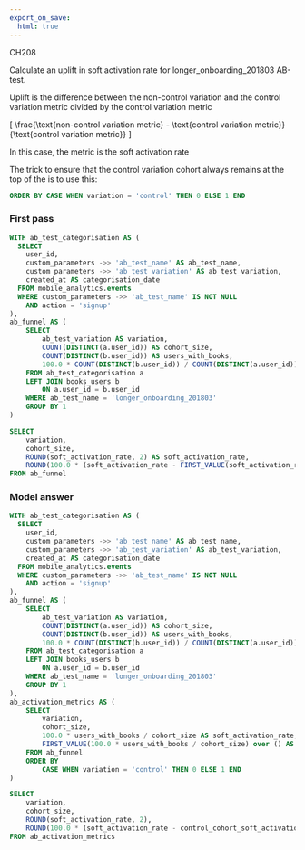 ```yaml
---
export_on_save:
  html: true
---
```


CH208

Calculate an uplift in soft activation rate for longer_onboarding_201803 AB-test.

Uplift is the difference between the non-control variation and the control variation metric divided by the control variation metric

\[ \frac{\text{non-control variation metric} - \text{control variation metric}}{\text{control variation metric}} \]

In this case, the metric is the soft activation rate

The trick to ensure that the control variation cohort always remains at the top of the is to use this:

```sql 
ORDER BY CASE WHEN variation = 'control' THEN 0 ELSE 1 END 
```

### First pass

```sql
WITH ab_test_categorisation AS (
  SELECT 
    user_id,
    custom_parameters ->> 'ab_test_name' AS ab_test_name,
    custom_parameters ->> 'ab_test_variation' AS ab_test_variation,
    created_at AS categorisation_date
  FROM mobile_analytics.events
  WHERE custom_parameters ->> 'ab_test_name' IS NOT NULL
    AND action = 'signup'
),
ab_funnel AS (
	SELECT 
		ab_test_variation AS variation,
		COUNT(DISTINCT(a.user_id)) AS cohort_size,
		COUNT(DISTINCT(b.user_id)) AS users_with_books,
		100.0 * COUNT(DISTINCT(b.user_id)) / COUNT(DISTINCT(a.user_id)) AS soft_activation_rate
	FROM ab_test_categorisation a
	LEFT JOIN books_users b
		ON a.user_id = b.user_id
	WHERE ab_test_name = 'longer_onboarding_201803'
	GROUP BY 1
)

SELECT 
	variation,
	cohort_size,
	ROUND(soft_activation_rate, 2) AS soft_activation_rate,
	ROUND(100.0 * (soft_activation_rate - FIRST_VALUE(soft_activation_rate) over ()) / FIRST_VALUE(soft_activation_rate) over (), 2) AS soft_activation_rate_uplift
FROM ab_funnel

```

### Model answer

```sql
WITH ab_test_categorisation AS (
  SELECT 
    user_id,
    custom_parameters ->> 'ab_test_name' AS ab_test_name,
    custom_parameters ->> 'ab_test_variation' AS ab_test_variation,
    created_at AS categorisation_date
  FROM mobile_analytics.events
  WHERE custom_parameters ->> 'ab_test_name' IS NOT NULL
    AND action = 'signup'
),
ab_funnel AS (
	SELECT 
		ab_test_variation AS variation,
		COUNT(DISTINCT(a.user_id)) AS cohort_size,
		COUNT(DISTINCT(b.user_id)) AS users_with_books,
		100.0 * COUNT(DISTINCT(b.user_id)) / COUNT(DISTINCT(a.user_id)) AS soft_activation_rate
	FROM ab_test_categorisation a
	LEFT JOIN books_users b
		ON a.user_id = b.user_id
	WHERE ab_test_name = 'longer_onboarding_201803'
	GROUP BY 1
),
ab_activation_metrics AS (
	SELECT
		variation,
		cohort_size,
		100.0 * users_with_books / cohort_size AS soft_activation_rate,
		FIRST_VALUE(100.0 * users_with_books / cohort_size) over () AS control_cohort_soft_activation_rate
	FROM ab_funnel
	ORDER BY 
		CASE WHEN variation = 'control' THEN 0 ELSE 1 END
)

SELECT 
	variation,
	cohort_size,
	ROUND(soft_activation_rate, 2),
	ROUND(100.0 * (soft_activation_rate - control_cohort_soft_activation_rate) / control_cohort_soft_activation_rate, 2) AS soft_activation_rate_uplift
FROM ab_activation_metrics

```
